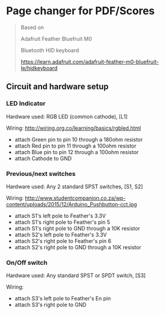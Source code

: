 # Page changer for PDF/Scores

> Based on
>
> Adafruit Feather Bluefruit M0
>
> Bluetooth HID keyboard
>
> https://learn.adafruit.com/adafruit-feather-m0-bluefruit-le/hidkeyboard

## Circuit and hardware setup

### LED Indicator

Hardware used: RGB LED (common cathode), [L1]

Wiring: http://wiring.org.co/learning/basics/rgbled.html

* attach Green pin to pin 10 through a 180ohm resistor
* attach Red pin to pin 11 through a 100ohm resistor
* attach Blue pin to pin 12 through a 100ohm resistor
* attach Cathode to GND

### Previous/next switches

Hardware used: Any 2 standard SPST switches, [S1, S2]

Wiring: http://www.studentcompanion.co.za/wp-content/uploads/2015/12/Arduino_Pushbutton-cct.jpg

* attach S1's left pole to Feather's 3.3V
* attach S1's right pole to Feather's pin 5
* attach S1's right pole to GND through a 10K resistor
* attach S2's left pole to Feather's 3.3V
* attach S2's right pole to Feather's pin 6
* attach S2's right pole to GND through a 10K resistor

### On/Off switch

Hardware used: Any standard SPST or SPDT switch, [S3]

Wiring: 

* attach S3's left pole to Feather's En pin
* attach S3's right pole to GND